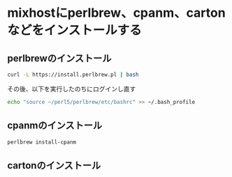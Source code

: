 # mixhostにperlbrew、cpanm、cartonなどをインストールする
<!-- date:2019-05-10 02:49:43 -->

## perlbrewのインストール

``` bash
curl -L https://install.perlbrew.pl | bash
```

その後、以下を実行したのちにログインし直す

``` bash
echo "source ~/perl5/perlbrew/etc/bashrc" >> ~/.bash_profile
```

## cpanmのインストール

``` bash
perlbrew install-cpanm
```

## cartonのインストール

